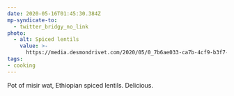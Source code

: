 ```yaml
---
date: 2020-05-16T01:45:30.384Z
mp-syndicate-to:
  - twitter_bridgy_no_link
photo:
  - alt: Spiced lentils
    value: >-
      https://media.desmondrivet.com/2020/05/0_7b6ae033-ca7b-4cf9-b3f7-708492f24706.jpg
tags:
- cooking
---
```


Pot of misir wat, Ethiopian spiced lentils. Delicious.
